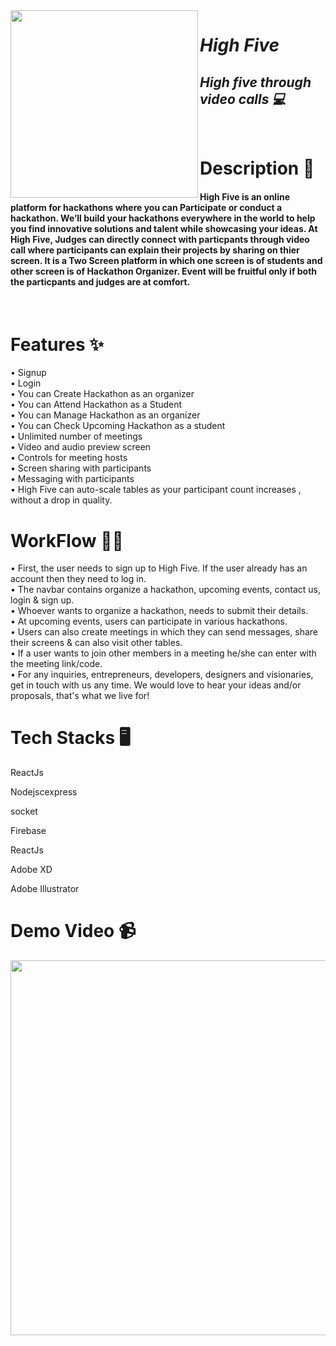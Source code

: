 <img src="https://user-images.githubusercontent.com/72223546/132097715-c175cfac-510e-42fd-8c16-ecfe1aebcacb.png" width="300" align="left"/>

 
# *__High Five__*  #


##  *High five through video calls 💻* ## 
<br>

 # Description 📜 #
 #### High Five is an online platform for hackathons where you can Participate  or conduct a hackathon. We’ll build your hackathons everywhere in the world to help you find innovative solutions and talent while showcasing your ideas.  At High Five, Judges can directly connect with particpants through video call where participants can explain their projects by sharing on thier screen. It is a Two Screen platform in which one screen is of students and other screen is of Hackathon Organizer. Event will be fruitful only if both the particpants  and judges are at comfort. ####
<br>

 # Features ✨ #
 • Signup
 <br>
 • Login
 <br>
• You can Create Hackathon as an organizer 
<br>
• You can Attend Hackathon as a Student
<br>
• You can Manage Hackathon as an organizer
<br>
• You can Check Upcoming Hackathon as a student
<br>
 • Unlimited number of meetings
 <br>
 • Video and audio preview screen
 <br>
 • Controls for meeting hosts
 <br>
 • Screen sharing with participants
 <br>
 • Messaging with participants
 <br>
• High Five can auto-scale tables as your  participant count  increases , without a drop in quality. 

# WorkFlow 👩‍💻 #
• First, the user needs to sign up to High Five. If the user already has an account then they need to log in.
<br>
• The navbar contains organize a hackathon, upcoming events, contact us, login & sign up.
<br>
• Whoever wants to organize a hackathon, needs to submit their details.
<br>
• At upcoming events, users can participate in various hackathons.
<br>
• Users can also create meetings in which they can send messages, share their screens & can also visit other tables.
<br>
• If a user wants to join other members in a meeting he/she can enter with the meeting link/code.
<br>
• For any inquiries, entrepreneurs, developers, designers and visionaries, get in touch with us any time. We would love to hear your ideas and/or proposals, that's what we live for!

# Tech Stacks 🖥️ #
ReactJs

Nodejscexpress

socket

Firebase

ReactJs

Adobe XD

Adobe Illustrator

# Demo Video 📹 #



<img src="https://user-images.githubusercontent.com/65345284/132090060-4b948e44-de97-447e-b035-67b247368358.jpg" width="600" />
